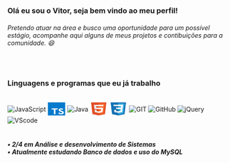 ### Olá eu sou o Vitor, seja bem vindo ao meu perfil!

<h6>Pretendo atuar na área e busco uma oportunidade para um possível estágio, acompanhe aqui alguns  de meus
projetos e contibuições para a comunidade. 😄</h6> 
<br>


          
<h3>Linguagens e programas que eu já trabalho</h3>
<div style="display: inline_block"><br>
  <img align="center" alt="JavaScript" height="30" width="40" src="https://devicons.railway.app/i/javascript.svg">
  <img align="center" alt="TypeScript" height="30" width="40" src="https://raw.githubusercontent.com/devicons/devicon/master/icons/typescript/typescript-plain.svg">
  <img align="center" alt="Java" height="30" width="40" src="https://devicons.railway.app/i/java.svg">
  <img align="center" alt="HTML" height="30" width="40" src="https://raw.githubusercontent.com/devicons/devicon/master/icons/html5/html5-original.svg">
  <img align="center" alt="CSS" height="30" width="40" src="https://raw.githubusercontent.com/devicons/devicon/master/icons/css3/css3-original.svg">
  <img align="center" alt="GIT" height="30" width="40" src="https://devicons.railway.app/i/git.svg">
  <img align="center" alt="GitHub" height="30" width="40" src="https://devicons.railway.app/i/github-dark.svg"> 
  <img align="center" alt="jQuery" height="30" width="40" src="https://devicons.railway.app/i/jquery.svg"> 
  <img align="center" alt="VScode" height="30" width="40" src="https://devicons.railway.app/i/visual-studio-code.svg"> 
  
</div>
  
  <br>
  
  <h5>• 2/4 em Análise e desenvolvimento de Sistemas <br>
  • Atualmente estudando Banco de dados e uso do MySQL</h5>
